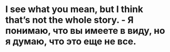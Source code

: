 # I see what you mean, but I think that’s not the whole story. - Я понимаю, что вы имеете в виду, но я думаю, что это еще не все.
